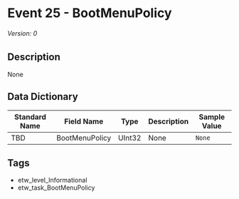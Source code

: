 # Event 25 - BootMenuPolicy
###### Version: 0

## Description
None

## Data Dictionary
|Standard Name|Field Name|Type|Description|Sample Value|
|---|---|---|---|---|
|TBD|BootMenuPolicy|UInt32|None|`None`|

## Tags
* etw_level_Informational
* etw_task_BootMenuPolicy